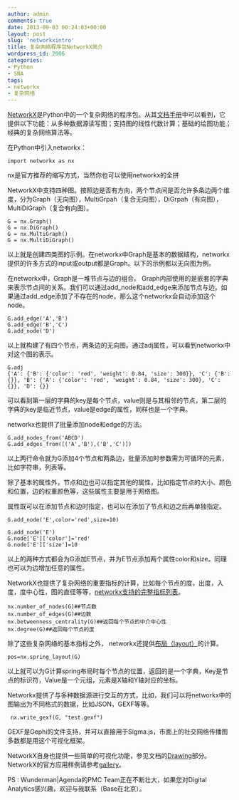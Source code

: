 ```yaml
---
author: admin
comments: true
date: 2013-09-03 00:24:03+00:00
layout: post
slug: 'networkxintro'
title: 复杂网络程序包NetworkX简介
wordpress_id: 2006
categories:
- Python
- SNA
tags:
- networkx
- 复杂网络
---
```


[NetworkX](http://networkx.github.io/)是Python中的一个复杂网络的程序包。从其[文档手册](http://networkx.github.com/documentation/latest/_downloads/networkx_reference.pdf)中可以看到，它提供以下功能：从多种数据源读写图；支持图的线性代数计算；基础的绘图功能；经典的复杂网络算法等。

在Python中引入networkx：




    
    import networkx as nx





nx是官方推荐的缩写方式，当然你也可以使用networkx的全拼

NetworkX中支持四种图。按照边是否有方向，两个节点间是否允许多条边两个维度，分为Graph（无向图），MultiGrpah（复合无向图），DiGrpah（有向图），MultiDiGraph（复合有向图）。




    
    G = nx.Graph()
    G = nx.DiGraph()
    G = nx.MultiGraph()
    G = nx.MultiDiGraph()





以上就是创建四类图的示例。在networkx中Graph是基本的数据结构，networkx提供的许多方式的input或output都是Graph。以下的示例都以无向图为例。<!-- more -->

在networkx中，Graph是一堆节点与边的组合。 Graph内部使用的是嵌套的字典来表示节点间的关系。我们可以通过add_node和add_edge来添加节点与边。如果通过add_edge添加了不存在的node，那么这个networkx会自动添加这个node。

    
    G.add_edge('A','B')
    G.add_edge('B','C')
    G.add_node('D')


以上就构建了有四个节点，两条边的无向图。通过adj属性，可以看到networkx中对这个图的表示。

    
    G.adj
    {'A': {'B': {'color': 'red', 'weight': 0.84, 'size': 300}}, 'C': {'B': {}}, 'B': {'A': {'color': 'red', 'weight': 0.84, 'size': 300}, 'C': {}}, 'D': {}}


可以看到第一层的字典的key是每个节点，value则是与其相邻的节点，第二层的字典的key是临近节点，value是edge的属性，同样也是一个字典。

networkx也提供了批量添加node和edge的方法。




    
    G.add_nodes_from('ABCD')
    G.add_edges_from([('A','B'),('B','C')])


以上两行命令就为G添加4个节点和两条边，批量添加时参数需为可循环的元素，比如字符串，列表等。

除了基本的属性外，节点和边也可以指定其他的属性，比如指定节点的大小、颜色和位置，边的权重颜色等，这些属性主要是用于网络图。

属性既可以在添加节点和边时指定，也可以在添加了节点和边之后再单独指定。

    
    G.add_node('E',color='red',size=10)
    
    G.add_node('E')
    G.node['E']['color']='red'
    G.node['E']['size']=10


以上的两种方式都会为G添加E节点，并为E节点添加两个属性color和size。同理也可以为边增加任意的属性。

NetworkX也提供了复杂网络的重要指标的计算，比如每个节点的度，出度，入度，度中心性，图的直径等等，[networkx支持的完整指标列表](http://networkx.github.io/documentation/development/reference/algorithms.html)。

    
    nx.number_of_nodes(G)##节点数
    nx.number_of_edges(G)##边数
    nx.betweenness_centrality(G)##返回每个节点的中介中心性
    nx.degree(G)##返回每个节点的度


除了这些复杂网络的基本指标之外， networkx还提供[布局（layout）](http://networkx.github.io/documentation/development/reference/drawing.html)的计算。

    
    pos=nx.spring_layout(G)


以上就可以为G计算spring布局时每个节点的位置，返回的是一个字典，Key是节点的标识符，Value是一个元组，元素是X轴和Y轴对应的坐标。

Networkx提供了与多种数据源进行交互的方式，比如，我们可以将networkx中的图输出为不同格式的数据，比如JSON，GEXF等等。

    
     nx.write_gexf(G, "test.gexf")


GEXF是Gephi的文件支持，并可以直接用于Sigma.js，市面上的社交网络传播图多数都是用这个可视化框架。

NetworkX自身也提供一些简单的可视化功能，参见文档的[Drawing](http://networkx.github.io/documentation/development/reference/drawing.html)部分。NetworkX的官方应用样例请参考[gallery](http://networkx.github.io/documentation/latest/gallery.html)。

PS : Wunderman|Agenda的PMC Team正在不断壮大，如果您对Digital Analytics感兴趣，欢迎与我联系（Base在北京）。


